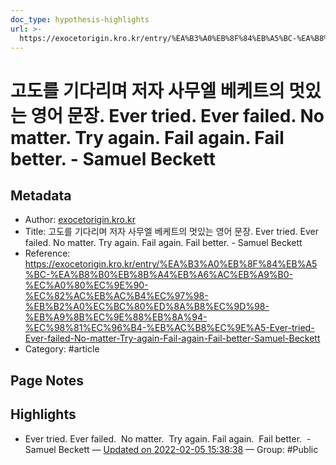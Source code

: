 ```yaml
---
doc_type: hypothesis-highlights
url: >-
  https://exocetorigin.kro.kr/entry/%EA%B3%A0%EB%8F%84%EB%A5%BC-%EA%B8%B0%EB%8B%A4%EB%A6%AC%EB%A9%B0-%EC%A0%80%EC%9E%90-%EC%82%AC%EB%AC%B4%EC%97%98-%EB%B2%A0%EC%BC%80%ED%8A%B8%EC%9D%98-%EB%A9%8B%EC%9E%88%EB%8A%94-%EC%98%81%EC%96%B4-%EB%AC%B8%EC%9E%A5-Ever-tried-Ever-failed-No-matter-Try-again-Fail-again-Fail-better-Samuel-Beckett
---
```


# 고도를 기다리며 저자 사무엘 베케트의 멋있는 영어 문장. Ever tried. Ever failed. No matter. Try again. Fail again. Fail better. - Samuel Beckett

## Metadata
- Author: [exocetorigin.kro.kr]()
- Title: 고도를 기다리며 저자 사무엘 베케트의 멋있는 영어 문장. Ever tried. Ever failed. No matter. Try again. Fail again. Fail better. - Samuel Beckett
- Reference: https://exocetorigin.kro.kr/entry/%EA%B3%A0%EB%8F%84%EB%A5%BC-%EA%B8%B0%EB%8B%A4%EB%A6%AC%EB%A9%B0-%EC%A0%80%EC%9E%90-%EC%82%AC%EB%AC%B4%EC%97%98-%EB%B2%A0%EC%BC%80%ED%8A%B8%EC%9D%98-%EB%A9%8B%EC%9E%88%EB%8A%94-%EC%98%81%EC%96%B4-%EB%AC%B8%EC%9E%A5-Ever-tried-Ever-failed-No-matter-Try-again-Fail-again-Fail-better-Samuel-Beckett
- Category: #article

## Page Notes
## Highlights
- Ever tried. Ever failed.  No matter.  Try again. Fail again.  Fail better.  - Samuel Beckett — [Updated on 2022-02-05 15:38:38](https://hyp.is/QFh99IZOEeyrWm9Vz9RJgQ/exocetorigin.kro.kr/entry/%EA%B3%A0%EB%8F%84%EB%A5%BC-%EA%B8%B0%EB%8B%A4%EB%A6%AC%EB%A9%B0-%EC%A0%80%EC%9E%90-%EC%82%AC%EB%AC%B4%EC%97%98-%EB%B2%A0%EC%BC%80%ED%8A%B8%EC%9D%98-%EB%A9%8B%EC%9E%88%EB%8A%94-%EC%98%81%EC%96%B4-%EB%AC%B8%EC%9E%A5-Ever-tried-Ever-failed-No-matter-Try-again-Fail-again-Fail-better-Samuel-Beckett) — Group: #Public




